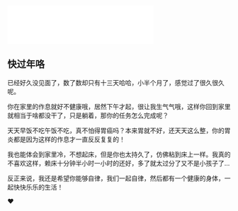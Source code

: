 <iframe frameborder="no" border="0" marginwidth="0" marginheight="0" width=330 height=86 src="//music.163.com/outchain/player?type=2&id=1449763277&auto=1&height=66"></iframe>

## 快过年咯

已经好久没见面了，数了数却只有十三天哈哈，小半个月了，感觉过了很久很久呢。

你在家里的作息就好不健康哦，居然下午才起，很让我生气气哦，这样你回到家里就相当于啥都没干了，只是躺着，那你的任务怎么完成呢？

天天早饭不吃午饭不吃，真不怕得胃癌吗？本来胃就不好，还天天这么整，你的胃炎都是因为这样的作息才一直反反复复的！

我也能体会到家里冷，不想起床，但是你也太持久了，仿佛粘到床上一样。我真的不喜欢这样，赖床十分钟半小时一小时的还好，多了就太过分了又不是小孩子了...

反正来说，我还是希望你能够自律，我们一起自律，然后都有一个健康的身体，一起快快乐乐的生活！

♥️